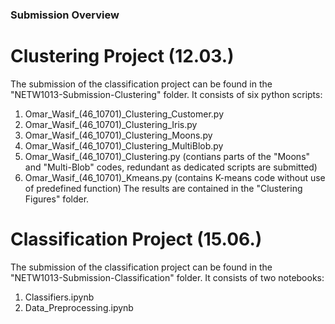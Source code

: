 ### Submission Overview

# Clustering Project (12.03.)

The submission of the classification project can be found in the "NETW1013-Submission-Clustering" folder.
It consists of six python scripts:
1. Omar_Wasif_(46_10701)_Clustering_Customer.py
2. Omar_Wasif_(46_10701)_Clustering_Iris.py
3. Omar_Wasif_(46_10701)_Clustering_Moons.py
4. Omar_Wasif_(46_10701)_Clustering_MultiBlob.py
5. Omar_Wasif_(46_10701)_Clustering.py (contians parts of the "Moons" and "Multi-Blob" codes, redundant as dedicated scripts are submitted)
6. Omar_Wasif_(46_10701)_Kmeans.py  (contains K-means code without use of predefined function)
The results are contained in the "Clustering Figures" folder.

# Classification Project (15.06.)

The submission of the classification project can be found in the "NETW1013-Submission-Classification" folder.
It consists of two notebooks:
1. Classifiers.ipynb
2. Data_Preprocessing.ipynb
